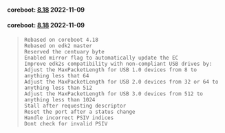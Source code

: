 
#### coreboot: [8.18](https://github.com/StarLabsLtd/firmware/raw/master/LabTop/MkIV/coreboot/8.18/coreboot-L4.cab) 2022-11-09


#### coreboot: [8.18](https://github.com/StarLabsLtd/firmware/raw/master/LabTop/MkIV/coreboot/8.18/coreboot-L4.cab) 2022-11-09
>     Rebased on coreboot 4.18
>     Rebased on edk2 master
>     Reserved the centuary byte
>     Enabled mirror flag to automatically update the EC
>     Improve edk2s compatibility with non-compliant USB drives by:
>     Adjust the MaxPacketLength for USB 1.0 devices from 8 to anything less that 64
>     Adjust the MaxPacketLength for USB 2.0 devices from 32 or 64 to anything less than 512
>     Adjust the MaxPacketLength for USB 3.0 devices from 512 to anything less than 1024
>     Stall after requesting descriptor
>     Reset the port after a status change
>     Handle incorrect PSIV indices
>     Dont check for invalid PSIV

